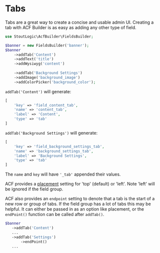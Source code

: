 # Tabs
Tabs are a great way to create a concise and usable admin UI. Creating a tab with ACF Builder is as easy as adding any other type of field.
```php
use StoutLogic\AcfBuilder\FieldsBuilder;

$banner = new FieldsBuilder('banner');
$banner
    ->addTab('Content')
    ->addText('title')
    ->addWysiwyg('content')
    
    ->addTab('Background Settings')
    ->addImage('background_image')
    ->addColorPicker('background_color');
```
`addTab('Content')` will generate:
```php
[
    'key' => 'field_content_tab',
    'name' => 'content_tab',
    'label' => 'Content',
    'type' => 'tab'
]
```
`addTab('Background Settings')` will generate:
```php
[
    'key' => 'field_background_settings_tab',
    'name' => 'background_settings_tab',
    'label' => 'Background Settings',
    'type' => 'tab'
]
```
The `name` and `key` will have `'_tab'` appended their values.

ACF provides a [placement](https://www.advancedcustomfields.com/resources/tab/#settings) setting for 'top' (default) or 'left'. Note 'left' will be ignored if the field group.

ACF also provides an `endpoint` setting to denote that a tab is the start of a new row or group of tabs. If the field group has a lot of tabs this may be helpful. It can either be passed in as an option like placement, or the `endPoint()` function can be called after `addTab()`.
```php
$banner
   ->addTab('Content')
   ...
   ->addTab('Settings')
       ->endPoint()
   ...
```